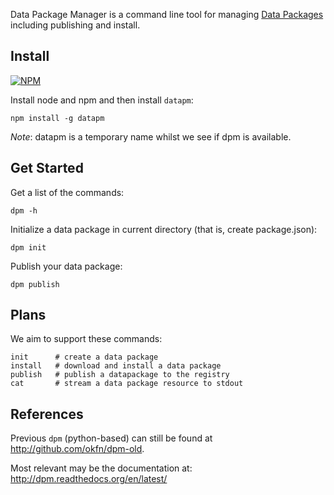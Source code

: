 Data Package Manager is a command line tool for managing [Data Packages][dp]
including publishing and install.

[dp]: http://data.okfn.org/standards/data-package

## Install

[![NPM](https://nodei.co/npm/datapm.png)](https://nodei.co/npm/datapm/)

Install node and npm and then install `datapm`:

```
npm install -g datapm
```

*Note*: datapm is a temporary name whilst we see if dpm is available.

## Get Started

Get a list of the commands:

    dpm -h

Initialize a data package in current directory (that is, create package.json):

    dpm init 

Publish your data package:

    dpm publish


## Plans

We aim to support these commands:

```
init      # create a data package
install   # download and install a data package
publish   # publish a datapackage to the registry
cat       # stream a data package resource to stdout
```

## References

Previous `dpm` (python-based) can still be found at
http://github.com/okfn/dpm-old.

Most relevant may be the documentation at:
http://dpm.readthedocs.org/en/latest/


